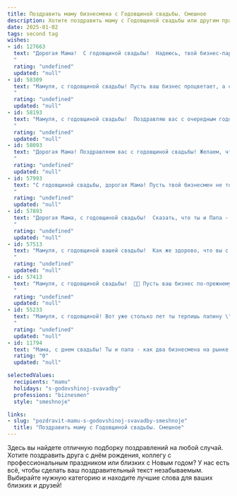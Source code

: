 ```yaml
---
title: Поздравить маму бизнесмена с Годовщиной свадьбы. Смешное
description: Хотите поздравить маму с Годовщиной свадьбы или другим праздником? Наш ИИ создаст незабываемое поздравление, а вы обязательно выделитесь среди других.  
date: 2025-01-02
tags: second tag
wishes:
- id: 127663
  text: "Дорогая Мама!  С годовщиной свадьбы!  Надеюсь, твой бизнес-партнер (а точнее, муж!) за этот год не разорил семейную казну и хоть немного баловал тебя бриллиантами, а не только отчетами о прибыли.  Пусть ваша совместная жизнь будет такой же долгой, успешной и прибыльной, как самая выгодная сделка!  Поздравляю!
  "
  rating: "undefined"
  updated: "null"
- id: 58309
  text: "Мамуля, с годовщиной свадьбы! Пусть ваш бизнес процветает, а семейный бюджет растет не только в высоту, но и в ширину! Желаем вам новых контрактов, выгодных сделок и, конечно же, крепкой любви, которая, как хороший бренд, только со временем становится ценнее! 🥂
  "
  rating: "undefined"
  updated: "null"
- id: 58193
  text: "Мамуля, с годовщиной свадьбы!  Поздравляю вас с очередным годом совместных бизнес-переговоров, стратегических решений и бесконечных дедлайнов по любви! 😊
  "
  rating: "undefined"
  updated: "null"
- id: 58093
  text: "Дорогая Мама! Поздравляем вас с годовщиной свадьбы! Желаем, чтобы ваш бизнесмен продолжал приносить вам не только прибыль, но и море радости и позитива! Пусть ваша любовь будет крепче, чем курс акций на пике роста, а ваша совместная жизнь -  ярче, чем годовой отчет!
  "
  rating: "undefined"
  updated: "null"
- id: 57993
  text: "С годовщиной свадьбы, дорогая Мама! Пусть твой бизнесмен не только успешно заключает сделки, но и умеет красиво дарить цветы, как в день вашей свадьбы! 😄
  "
  rating: "undefined"
  updated: "null"
- id: 57893
  text: "Дорогая Мама, с годовщиной свадьбы!  Сказать, что ты и Папа - идеальная пара - это ничего не сказать. Вы - просто бизнес-империя, построенная на любви, взаимопонимании и, конечно же, умении договориться о цене на новую шубу! 🎉
  "
  rating: "undefined"
  updated: "null"
- id: 57513
  text: "Мамуля, с годовщиной вашей свадьбы!  Как же здорово, что вы с папой,  две половинки одного бизнеса,  все еще  остаетесь вместе!  Желаю вам,  чтобы ваш  бизнес  процветал и приносил  только прибыль, а любовь  была  еще крепче и страстнее, чем  стратегия  по  захвату  нового  рынка!  😁
  "
  rating: "undefined"
  updated: "null"
- id: 57413
  text: "Мамуля, с годовщиной свадьбы!  🎉🍾 Пусть ваш бизнес по-прежнему процветает, а семейный бюджет продолжает расти, как на дрожжах!  💰🥂
  "
  rating: "undefined"
  updated: "null"
- id: 55233
  text: "Мамуля, с годовщиной! Вот уже столько лет ты терпишь папину \"бизнес-активность\" - настоящий подвиг! Пусть ваш тандем и дальше процветает, а прибыль растёт не только в бизнесе, но и в семейном бюджете! 🥂
  "
  rating: "undefined"
  updated: "null"
- id: 11794
  text: "Мама, с днем свадьбы! Ты и папа - как два бизнесмена на рынке любви, торгуетесь за счастье и никогда не уступаете. Пусть ваш союз всегда будет успешным проектом, а ваши аргументы в спорах - сильнее, чем на бирже! Смех, любовь и немного остроумия - вот ваш секретный ингредиент на долгие годы вместе! Поздравляю!"
  rating: "0"
  updated: "null"

selectedValues:
  recipients: "mamu"
  holidays: "s-godovshinoj-svavadby"
  professions: "biznesmen"
  style: "smeshnoje"

links:
- slug: "pozdravit-mamu-s-godovshinoj-svavadby-smeshnoje"
  title: "Поздравить маму с Годовщиной свадьбы. Смешное"
---
```


Здесь вы найдете отличную подборку поздравлений на любой случай. 
Хотите поздравить друга с днём рождения, коллегу с профессиональным праздником или близких с Новым годом? У нас есть всё, чтобы сделать ваш поздравительный текст незабываемым. Выбирайте нужную категорию и находите лучшие слова для ваших близких и друзей!
